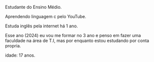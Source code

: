 Estudante do Ensino Médio. 

Aprendendo linguagem c pelo YouTube.

Estuda inglês pela internet há 1 ano.

Esse ano (2024) eu vou me formar no 3 ano e penso em fazer uma faculdade na área de T.I, mas por enquanto estou estudando por conta propria.

idade: 17 anos.
